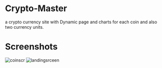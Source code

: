 # Crypto-Master
a  crypto currency site with Dynamic page and charts for each coin and also two currency units.


# Screenshots
![coinscr](https://user-images.githubusercontent.com/110059221/199283064-39ce66da-f20e-434a-a635-ac55f83c0285.png)
![landingsrceen](https://user-images.githubusercontent.com/110059221/199283123-227ec84c-9c8b-4901-8ae0-08e41d0f966b.png)

